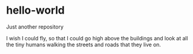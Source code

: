 # hello-world
Just another repository

I wish I could fly, so that I could go high above the buildings and look at all the tiny humans walking the streets and roads that they live on.
